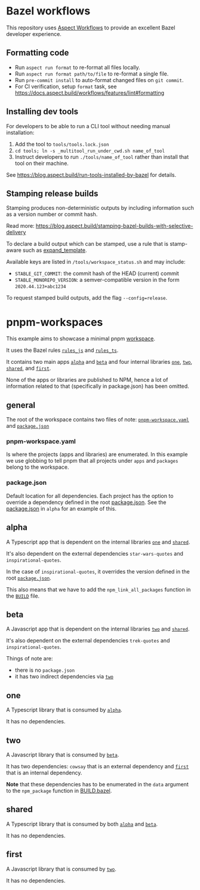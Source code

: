 # Bazel workflows

This repository uses [Aspect Workflows](https://aspect.build) to provide an excellent Bazel developer experience.
## Formatting code

- Run `aspect run format` to re-format all files locally.
- Run `aspect run format path/to/file` to re-format a single file.
- Run `pre-commit install` to auto-format changed files on `git commit`.
- For CI verification, setup `format` task, see https://docs.aspect.build/workflows/features/lint#formatting


## Installing dev tools

For developers to be able to run a CLI tool without needing manual installation:

1. Add the tool to `tools/tools.lock.json`
2. `cd tools; ln -s _multitool_run_under_cwd.sh name_of_tool`
3. Instruct developers to run `./tools/name_of_tool` rather than install that tool on their machine.

See https://blog.aspect.build/run-tools-installed-by-bazel for details.








## Stamping release builds

Stamping produces non-deterministic outputs by including information such as a version number or commit hash.

Read more: https://blog.aspect.build/stamping-bazel-builds-with-selective-delivery

To declare a build output which can be stamped, use a rule that is stamp-aware such as
[expand_template](https://docs.aspect.build/rulesets/aspect_bazel_lib/docs/expand_template).

Available keys are listed in `/tools/workspace_status.sh` and may include:

- `STABLE_GIT_COMMIT`: the commit hash of the HEAD (current) commit
- `STABLE_MONOREPO_VERSION`: a semver-compatible version in the form `2020.44.123+abc1234`

To request stamped build outputs, add the flag `--config=release`.




# pnpm-workspaces

This example aims to showcase a minimal pnpm [workspace](https://pnpm.io/workspaces).

It uses the Bazel rules [`rules_js`](https://github.com/aspect-build/rules_js) and [`rules_ts`](https://github.com/aspect-build/rules_ts).

It contains two main apps [`alpha`](#alpha) and [`beta`](#beta) and four internal libraries [`one`](#one), [`two`](#two), [`shared`](#shared), and [`first`](#first).

None of the apps or libraries are published to NPM, hence a lot of information related to that (specifically in package.json) has been omitted.

## general

The root of the workspace contains two files of note: [`pnpm-workspace.yaml`](#pnpm-workspaceyaml) and [`package.json`](#packagejson)

### pnpm-workspace.yaml

Is where the projects (apps and libraries) are enumerated. In this example we use globbing to tell pnpm that all projects under `apps` and `packages` belong to the workspace.

### package.json

Default location for all dependencies. Each project has the option to override a dependency defined in the root [package.json](package.json). See the [package.json](apps/alpha/package.json) in `alpha` for an example of this.

## alpha

A Typescript app that is dependent on the internal libraries [`one`](#one) and [`shared`](#shared).

It's also dependent on the external dependencies `star-wars-quotes` and `inspirational-quotes`.

In the case of `inspirational-quotes`, it overrides the version defined in the root [`package.json`](package.json).

This also means that we have to add the `npm_link_all_packages` function in the [`BUILD`](apps/alpha/BUILD.bazel) file.

## beta

A Javascript app that is dependent on the internal libraries [`two`](#two) and [`shared`](#shared).

It's also dependent on the external dependencies `trek-quotes` and `inspirational-quotes`.

Things of note are:

- there is no `package.json`
- it has two indirect dependencies via [`two`](#two)

## one

A Typescript library that is consumed by [`alpha`](#alpha).

It has no dependencies.

## two

A Javascript library that is consumed by [`beta`](#beta).

It has two dependencies: `cowsay` that is an external dependency and [`first`](#first) that is an internal dependency.

**Note** that these dependencies has to be enumerated in the `data` argument to the `npm_package` function in [BUILD.bazel](packages/two/BUILD.bazel).

## shared

A Typescript library that is consumed by both [`alpha`](#alpha) and [`beta`](#beta).

It has no dependencies.

## first

A Javascript library that is consumed by [`two`](#two).

It has no dependencies.